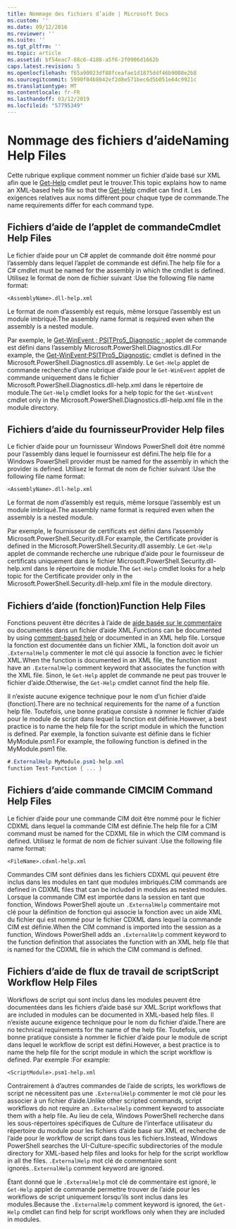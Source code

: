 ```yaml
---
title: Nommage des fichiers d’aide | Microsoft Docs
ms.custom: ''
ms.date: 09/12/2016
ms.reviewer: ''
ms.suite: ''
ms.tgt_pltfrm: ''
ms.topic: article
ms.assetid: bf54eac7-88c6-4108-a5f6-2f0906d1662b
caps.latest.revision: 5
ms.openlocfilehash: f65a90023df88fceafae1d1875ddf46b9088e2b8
ms.sourcegitcommit: 5990f04b8042ef2d8e571bec6d5b051e64c9921c
ms.translationtype: MT
ms.contentlocale: fr-FR
ms.lasthandoff: 03/12/2019
ms.locfileid: "57795349"
---
```

# <a name="naming-help-files"></a><span data-ttu-id="7f45f-102">Nommage des fichiers d’aide</span><span class="sxs-lookup"><span data-stu-id="7f45f-102">Naming Help Files</span></span>

<span data-ttu-id="7f45f-103">Cette rubrique explique comment nommer un fichier d’aide basé sur XML afin que le [Get-Help](/powershell/module/Microsoft.PowerShell.Core/Get-Help) cmdlet peut le trouver.</span><span class="sxs-lookup"><span data-stu-id="7f45f-103">This topic explains how to name an XML-based help file so that the [Get-Help](/powershell/module/Microsoft.PowerShell.Core/Get-Help) cmdlet can find it.</span></span> <span data-ttu-id="7f45f-104">Les exigences relatives aux noms diffèrent pour chaque type de commande.</span><span class="sxs-lookup"><span data-stu-id="7f45f-104">The name requirements differ for each command type.</span></span>

## <a name="cmdlet-help-files"></a><span data-ttu-id="7f45f-105">Fichiers d’aide de l’applet de commande</span><span class="sxs-lookup"><span data-stu-id="7f45f-105">Cmdlet Help Files</span></span>

<span data-ttu-id="7f45f-106">Le fichier d’aide pour un C# applet de commande doit être nommé pour l’assembly dans lequel l’applet de commande est défini.</span><span class="sxs-lookup"><span data-stu-id="7f45f-106">The help file for a C# cmdlet must be named for the assembly in which the cmdlet is defined.</span></span> <span data-ttu-id="7f45f-107">Utilisez le format de nom de fichier suivant :</span><span class="sxs-lookup"><span data-stu-id="7f45f-107">Use the following file name format:</span></span>

```
<AssemblyName>.dll-help.xml
```

<span data-ttu-id="7f45f-108">Le format de nom d’assembly est requis, même lorsque l’assembly est un module imbriqué.</span><span class="sxs-lookup"><span data-stu-id="7f45f-108">The assembly name format is required even when the assembly is a nested module.</span></span>

<span data-ttu-id="7f45f-109">Par exemple, le [Get-WinEvent ; PSITPro5_Diagnostic ; ](/powershell/module/Microsoft.PowerShell.Diagnostics/Get-WinEvent) applet de commande est défini dans l’assembly Microsoft.PowerShell.Diagnostics.dll.</span><span class="sxs-lookup"><span data-stu-id="7f45f-109">For example, the [Get-WinEvent;PSITPro5_Diagnostic;](/powershell/module/Microsoft.PowerShell.Diagnostics/Get-WinEvent) cmdlet is defined in the Microsoft.PowerShell.Diagnostics.dll assembly.</span></span> <span data-ttu-id="7f45f-110">Le `Get-Help` applet de commande recherche d’une rubrique d’aide pour le `Get-WinEvent` applet de commande uniquement dans le fichier Microsoft.PowerShell.Diagnostics.dll-help.xml dans le répertoire de module.</span><span class="sxs-lookup"><span data-stu-id="7f45f-110">The `Get-Help` cmdlet looks for a help topic for the `Get-WinEvent` cmdlet only in the Microsoft.PowerShell.Diagnostics.dll-help.xml file in the module directory.</span></span>

## <a name="provider-help-files"></a><span data-ttu-id="7f45f-111">Fichiers d’aide du fournisseur</span><span class="sxs-lookup"><span data-stu-id="7f45f-111">Provider Help files</span></span>

<span data-ttu-id="7f45f-112">Le fichier d’aide pour un fournisseur Windows PowerShell doit être nommé pour l’assembly dans lequel le fournisseur est défini.</span><span class="sxs-lookup"><span data-stu-id="7f45f-112">The help file for a Windows PowerShell provider must be named for the assembly in which the provider is defined.</span></span> <span data-ttu-id="7f45f-113">Utilisez le format de nom de fichier suivant :</span><span class="sxs-lookup"><span data-stu-id="7f45f-113">Use the following file name format:</span></span>

```
<AssemblyName>.dll-help.xml
```

<span data-ttu-id="7f45f-114">Le format de nom d’assembly est requis, même lorsque l’assembly est un module imbriqué.</span><span class="sxs-lookup"><span data-stu-id="7f45f-114">The assembly name format is required even when the assembly is a nested module.</span></span>

<span data-ttu-id="7f45f-115">Par exemple, le fournisseur de certificats est défini dans l’assembly Microsoft.PowerShell.Security.dll.</span><span class="sxs-lookup"><span data-stu-id="7f45f-115">For example, the Certificate provider is defined in the Microsoft.PowerShell.Security.dll assembly.</span></span> <span data-ttu-id="7f45f-116">Le `Get-Help` applet de commande recherche une rubrique d’aide pour le fournisseur de certificats uniquement dans le fichier Microsoft.PowerShell.Security.dll-help.xml dans le répertoire de module.</span><span class="sxs-lookup"><span data-stu-id="7f45f-116">The `Get-Help` cmdlet looks for a help topic for the Certificate provider only in the Microsoft.PowerShell.Security.dll-help.xml file in the module directory.</span></span>

## <a name="function-help-files"></a><span data-ttu-id="7f45f-117">Fichiers d’aide (fonction)</span><span class="sxs-lookup"><span data-stu-id="7f45f-117">Function Help Files</span></span>

<span data-ttu-id="7f45f-118">Fonctions peuvent être décrites à l’aide de [aide basée sur le commentaire](/powershell/module/microsoft.powershell.core/about/about_comment_based_help) ou documentés dans un fichier d’aide XML.</span><span class="sxs-lookup"><span data-stu-id="7f45f-118">Functions can be documented by using [comment-based help](/powershell/module/microsoft.powershell.core/about/about_comment_based_help) or documented in an XML help file.</span></span> <span data-ttu-id="7f45f-119">Lorsque la fonction est documentée dans un fichier XML, la fonction doit avoir un `.ExternalHelp` commenter le mot clé qui associe la fonction avec le fichier XML.</span><span class="sxs-lookup"><span data-stu-id="7f45f-119">When the function is documented in an XML file, the function must have an `.ExternalHelp` comment keyword that associates the function with the XML file.</span></span> <span data-ttu-id="7f45f-120">Sinon, le `Get-Help` applet de commande ne peut pas trouver le fichier d’aide.</span><span class="sxs-lookup"><span data-stu-id="7f45f-120">Otherwise, the `Get-Help` cmdlet cannot find the help file.</span></span>

<span data-ttu-id="7f45f-121">Il n’existe aucune exigence technique pour le nom d’un fichier d’aide (fonction).</span><span class="sxs-lookup"><span data-stu-id="7f45f-121">There are no technical requirements for the name of a function help file.</span></span> <span data-ttu-id="7f45f-122">Toutefois, une bonne pratique consiste à nommer le fichier d’aide pour le module de script dans lequel la fonction est définie.</span><span class="sxs-lookup"><span data-stu-id="7f45f-122">However, a best practice is to name the help file for the script module in which the function is defined.</span></span> <span data-ttu-id="7f45f-123">Par exemple, la fonction suivante est définie dans le fichier MyModule.psm1.</span><span class="sxs-lookup"><span data-stu-id="7f45f-123">For example, the following function is defined in the MyModule.psm1 file.</span></span>

```csharp
#.ExternalHelp MyModule.psm1-help.xml
function Test-Function { ... }
```

## <a name="cim-command-help-files"></a><span data-ttu-id="7f45f-124">Fichiers d’aide commande CIM</span><span class="sxs-lookup"><span data-stu-id="7f45f-124">CIM Command Help Files</span></span>

<span data-ttu-id="7f45f-125">Le fichier d’aide pour une commande CIM doit être nommé pour le fichier CDXML dans lequel la commande CIM est définie.</span><span class="sxs-lookup"><span data-stu-id="7f45f-125">The help file for a CIM command must be named for the CDXML file in which the CIM command is defined.</span></span> <span data-ttu-id="7f45f-126">Utilisez le format de nom de fichier suivant :</span><span class="sxs-lookup"><span data-stu-id="7f45f-126">Use the following file name format:</span></span>

```
<FileName>.cdxml-help.xml
```

<span data-ttu-id="7f45f-127">Commandes CIM sont définies dans les fichiers CDXML qui peuvent être inclus dans les modules en tant que modules imbriqués.</span><span class="sxs-lookup"><span data-stu-id="7f45f-127">CIM commands are defined in CDXML files that can be included in modules as nested modules.</span></span> <span data-ttu-id="7f45f-128">Lorsque la commande CIM est importée dans la session en tant que fonction, Windows PowerShell ajoute un `.ExternalHelp` commentaire mot clé pour la définition de fonction qui associe la fonction avec un aide XML du fichier qui est nommé pour le fichier CDXML dans lequel la commande CIM est définie.</span><span class="sxs-lookup"><span data-stu-id="7f45f-128">When the CIM command is imported into the session as a function, Windows PowerShell adds an `.ExternalHelp` comment keyword to the function definition that associates the function with an XML help file that is named for the CDXML file in which the CIM command is defined.</span></span>

## <a name="script-workflow-help-files"></a><span data-ttu-id="7f45f-129">Fichiers d’aide de flux de travail de script</span><span class="sxs-lookup"><span data-stu-id="7f45f-129">Script Workflow Help Files</span></span>

<span data-ttu-id="7f45f-130">Workflows de script qui sont inclus dans les modules peuvent être documentées dans les fichiers d’aide basé sur XML.</span><span class="sxs-lookup"><span data-stu-id="7f45f-130">Script workflows that are included in modules can be documented in XML-based help files.</span></span> <span data-ttu-id="7f45f-131">Il n’existe aucune exigence technique pour le nom du fichier d’aide.</span><span class="sxs-lookup"><span data-stu-id="7f45f-131">There are no technical requirements for the name of the help file.</span></span> <span data-ttu-id="7f45f-132">Toutefois, une bonne pratique consiste à nommer le fichier d’aide pour le module de script dans lequel le workflow de script est défini.</span><span class="sxs-lookup"><span data-stu-id="7f45f-132">However, a best practice is to name the help file for the script module in which the script workflow is defined.</span></span> <span data-ttu-id="7f45f-133">Par exemple :</span><span class="sxs-lookup"><span data-stu-id="7f45f-133">For example:</span></span>

```
<ScriptModule>.psm1-help.xml
```

<span data-ttu-id="7f45f-134">Contrairement à d’autres commandes de l’aide de scripts, les workflows de script ne nécessitent pas une `.ExternalHelp` commenter le mot clé pour les associer à un fichier d’aide.</span><span class="sxs-lookup"><span data-stu-id="7f45f-134">Unlike other scripted commands, script workflows do not require an `.ExternalHelp` comment keyword to associate them with a help file.</span></span> <span data-ttu-id="7f45f-135">Au lieu de cela, Windows PowerShell recherche dans les sous-répertoires spécifiques de Culture de l’interface utilisateur du répertoire du module pour les fichiers d’aide basé sur XML et recherche de l’aide pour le workflow de script dans tous les fichiers.</span><span class="sxs-lookup"><span data-stu-id="7f45f-135">Instead, Windows PowerShell searches the UI-Culture-specific subdirectories of the module directory for XML-based help files and looks for help for the script workflow in all the files.</span></span> <span data-ttu-id="7f45f-136">`.ExternalHelp` mot clé de commentaire sont ignorés.</span><span class="sxs-lookup"><span data-stu-id="7f45f-136">`.ExternalHelp` comment keyword are ignored.</span></span>

<span data-ttu-id="7f45f-137">Étant donné que le `.ExternalHelp` mot clé de commentaire est ignoré, le `Get-Help` applet de commande permettre trouver de l’aide pour les workflows de script uniquement lorsqu’ils sont inclus dans les modules.</span><span class="sxs-lookup"><span data-stu-id="7f45f-137">Because the `.ExternalHelp` comment keyword is ignored, the `Get-Help` cmdlet can find help for script workflows only when they are included in modules.</span></span>
